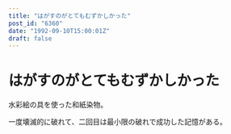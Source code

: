 ```yaml
---
title: "はがすのがとてもむずかしかった"
post_id: "6360"
date: "1992-09-10T15:00:01Z"
draft: false
---
```


# はがすのがとてもむずかしかった

水彩絵の具を使った和紙染物。

一度壊滅的に破れて、二回目は最小限の破れで成功した記憶がある。
